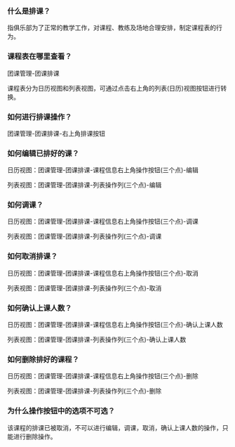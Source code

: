 ### 什么是排课？

指俱乐部为了正常的教学工作，对课程、教练及场地合理安排，制定课程表的行为。

### 课程表在哪里查看？

团课管理-团课排课

课程表分为日历视图和列表视图，可通过点击右上角的列表(日历)视图按钮进行转换。

### 如何进行排课操作？

团课管理-团课排课-右上角排课按钮

### 如何编辑已排好的课？

日历视图：团课管理-团课排课-课程信息右上角操作按钮(三个点)-编辑

列表视图：团课管理-团课排课-列表操作列(三个点)-编辑

### 如何调课？

日历视图：团课管理-团课排课-课程信息右上角操作按钮(三个点)-调课

列表视图：团课管理-团课排课-列表操作列(三个点)-调课

### 如何取消排课？

日历视图：团课管理-团课排课-课程信息右上角操作按钮(三个点)-取消

列表视图：团课管理-团课排课-列表操作列(三个点)-取消

### 如何确认上课人数？

日历视图：团课管理-团课排课-课程信息右上角操作按钮(三个点)-确认上课人数

列表视图：团课管理-团课排课-列表操作列(三个点)-确认上课人数

### 如何删除排好的课程？

日历视图：团课管理-团课排课-课程信息右上角操作按钮(三个点)-删除

列表视图：团课管理-团课排课-列表操作列(三个点)-删除

### 为什么操作按钮中的选项不可选？

该课程的排课已被取消，不可以进行编辑，调课，取消，确认上课人数的操作，只能进行删除操作。